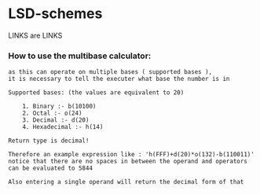 # LSD-schemes

LINKS are LINKS

### How to use the multibase calculator:
	
	as this can operate on multiple bases ( supported bases ), 
	it is necessary to tell the executer what base the number is in

	Supported bases: (the values are equivalent to 20)
		
		1. Binary :- b(10100)
		2. Octal :- o(24)
		3. Decimal :- d(20)
		4. Hexadecimal :- h(14)

	Return type is decimal!

	Therefore an example expression like : 'h(FFF)+d(20)*o(132)-b(110011)' 
	notice that there are no spaces in between the operand and operators
	can be evaluated to 5844

	Also entering a single operand will return the decimal form of that
